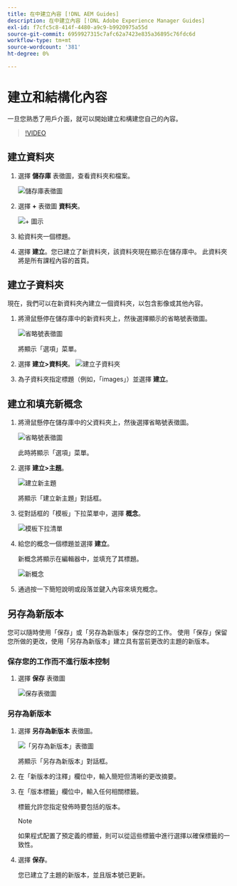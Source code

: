 ```yaml
---
title: 在中建立內容 [!DNL AEM Guides]
description: 在中建立內容 [!DNL Adobe Experience Manager Guides]
exl-id: f7cfc5c8-414f-4480-a9c9-b9920975a55d
source-git-commit: 6959927315c7afc62a7423e835a36895c76fdc6d
workflow-type: tm+mt
source-wordcount: '381'
ht-degree: 0%

---
```


# 建立和結構化內容

一旦您熟悉了用戶介面，就可以開始建立和構建您自己的內容。

>[!VIDEO](https://video.tv.adobe.com/v/336657?quality=12&learn=on)

## 建立資料夾

1. 選擇 **儲存庫** 表徵圖，查看資料夾和檔案。

   ![儲存庫表徵圖](images/common/repository-icon.png)

1. 選擇 **+** 表徵圖 **資料夾**。

   ![+ 圖示](images/lesson-3/+-icon.png)

1. 給資料夾一個標題。
1. 選擇 **建立**。您已建立了新資料夾，該資料夾現在顯示在儲存庫中。 此資料夾將是所有課程內容的首頁。

## 建立子資料夾

現在，我們可以在新資料夾內建立一個資料夾，以包含影像或其他內容。

1. 將滑鼠懸停在儲存庫中的新資料夾上，然後選擇顯示的省略號表徵圖。

   ![省略號表徵圖](images/lesson-3/ellipses-icon.png)

   將顯示「選項」菜單。

1. 選擇 **建立\>資料夾**。
   ![建立子資料夾](images/lesson-3/create-subfolder-with-markings.png)

1. 為子資料夾指定標題（例如，「images」）並選擇 **建立**。

## 建立和填充新概念

1. 將滑鼠懸停在儲存庫中的父資料夾上，然後選擇省略號表徵圖。

   ![省略號表徵圖](images/lesson-3/ellipses-icon.png)

   此時將顯示「選項」菜單。

1. 選擇 **建立\>主題**。

   ![建立新主題](images/lesson-3/create-topic-with-markings.png)

   將顯示「建立新主題」對話框。

1. 從對話框的「模板」下拉菜單中，選擇 **概念**。

   ![模板下拉清單](images/lesson-3/dropdown-with-markings.png)

1. 給您的概念一個標題並選擇 **建立**。

   新概念將顯示在編輯器中，並填充了其標題。

   ![新概念](images/lesson-3/new-concept.png)

1. 通過按一下簡短說明或段落並鍵入內容來填充概念。

## 另存為新版本

您可以隨時使用「保存」或「另存為新版本」保存您的工作。 使用「保存」保留您所做的更改，使用「另存為新版本」建立具有當前更改的主題的新版本。

### 保存您的工作而不進行版本控制

1. 選擇 **保存** 表徵圖

   ![保存表徵圖](images/common/save.png)

### 另存為新版本

1. 選擇 **另存為新版本** 表徵圖。

   ![「另存為新版本」表徵圖](images/common/save-as-new-version.png)

   將顯示「另存為新版本」對話框。

1. 在「新版本的注釋」欄位中，輸入簡短但清晰的更改摘要。
1. 在「版本標籤」欄位中，輸入任何相關標籤。

   標籤允許您指定發佈時要包括的版本。

   >[!NOTE]
   > 
   > 如果程式配置了預定義的標籤，則可以從這些標籤中進行選擇以確保標籤的一致性。

1. 選擇 **保存**。

   您已建立了主題的新版本，並且版本號已更新。
